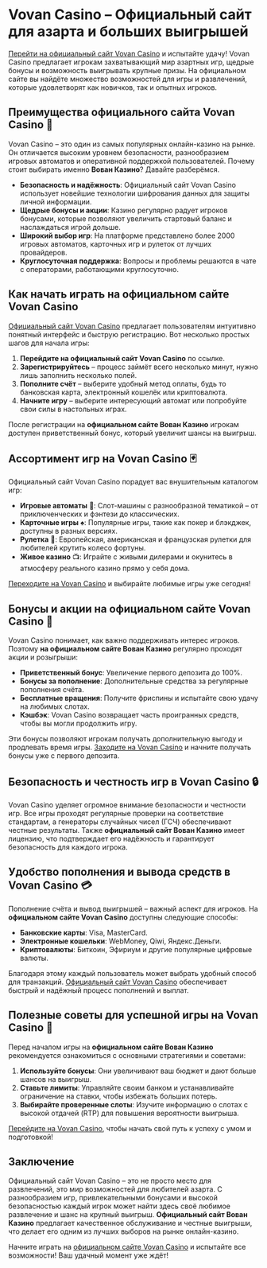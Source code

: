 # Vovan Casino – Официальный сайт для азарта и больших выигрышей

[Перейти на официальный сайт Vovan Casino](https://vovan.site/d098ab058) и испытайте удачу! Vovan Casino предлагает игрокам захватывающий мир азартных игр, щедрые бонусы и возможность выигрывать крупные призы. На официальном сайте вы найдёте множество возможностей для игры и развлечений, которые удовлетворят как новичков, так и опытных игроков. 

## Преимущества официального сайта Vovan Casino 🎰

Vovan Casino – это один из самых популярных онлайн-казино на рынке. Он отличается высоким уровнем безопасности, разнообразием игровых автоматов и оперативной поддержкой пользователей. Почему стоит выбирать именно **Вован Казино**? Давайте разберёмся.

- **Безопасность и надёжность**: Официальный сайт Vovan Casino использует новейшие технологии шифрования данных для защиты личной информации.
- **Щедрые бонусы и акции**: Казино регулярно радует игроков бонусами, которые позволяют увеличить стартовый баланс и наслаждаться игрой дольше.
- **Широкий выбор игр**: На платформе представлено более 2000 игровых автоматов, карточных игр и рулеток от лучших провайдеров.
- **Круглосуточная поддержка**: Вопросы и проблемы решаются в чате с операторами, работающими круглосуточно.

## Как начать играть на официальном сайте Vovan Casino

[Официальный сайт Vovan Casino](https://vovan.site/d098ab058) предлагает пользователям интуитивно понятный интерфейс и быструю регистрацию. Вот несколько простых шагов для начала игры:

1. **Перейдите на официальный сайт Vovan Casino** по ссылке.
2. **Зарегистрируйтесь** – процесс займёт всего несколько минут, нужно лишь заполнить несколько полей.
3. **Пополните счёт** – выберите удобный метод оплаты, будь то банковская карта, электронный кошелёк или криптовалюта.
4. **Начните игру** – выберите интересующий автомат или попробуйте свои силы в настольных играх.

После регистрации на **официальном сайте Вован Казино** игрокам доступен приветственный бонус, который увеличит шансы на выигрыш. 

## Ассортимент игр на Vovan Casino 🃏

Официальный сайт Vovan Casino порадует вас внушительным каталогом игр:

- **Игровые автоматы** 🎰: Слот-машины с разнообразной тематикой – от приключенческих и фэнтези до классических.
- **Карточные игры** ♠️: Популярные игры, такие как покер и блэкджек, доступны в разных версиях.
- **Рулетка** 🎡: Европейская, американская и французская рулетки для любителей крутить колесо фортуны.
- **Живое казино** 📺: Играйте с живыми дилерами и окунитесь в атмосферу реального казино прямо у себя дома.

[Переходите на Vovan Casino](https://vovan.site/d098ab058) и выбирайте любимые игры уже сегодня!

## Бонусы и акции на официальном сайте Vovan Casino 💸

Vovan Casino понимает, как важно поддерживать интерес игроков. Поэтому **на официальном сайте Вован Казино** регулярно проходят акции и розыгрыши:

- **Приветственный бонус**: Увеличение первого депозита до 100%.
- **Бонусы за пополнение**: Дополнительные средства за регулярные пополнения счёта.
- **Бесплатные вращения**: Получите фриспины и испытайте свою удачу на любимых слотах.
- **Кэшбэк**: Vovan Casino возвращает часть проигранных средств, чтобы вы могли продолжить игру.

Эти бонусы позволяют игрокам получать дополнительную выгоду и продлевать время игры. [Заходите на Vovan Casino](https://vovan.site/d098ab058) и начните получать бонусы уже с первого депозита.

## Безопасность и честность игр в Vovan Casino 🔒

Vovan Casino уделяет огромное внимание безопасности и честности игр. Все игры проходят регулярные проверки на соответствие стандартам, а генераторы случайных чисел (ГСЧ) обеспечивают честные результаты. Также **официальный сайт Вован Казино** имеет лицензию, что подтверждает его надёжность и гарантирует безопасность для каждого игрока.

## Удобство пополнения и вывода средств в Vovan Casino 💳

Пополнение счёта и вывод выигрышей – важный аспект для игроков. На **официальном сайте Vovan Casino** доступны следующие способы:

- **Банковские карты**: Visa, MasterCard.
- **Электронные кошельки**: WebMoney, Qiwi, Яндекс.Деньги.
- **Криптовалюты**: Биткоин, Эфириум и другие популярные цифровые валюты.

Благодаря этому каждый пользователь может выбрать удобный способ для транзакций. [Официальный сайт Vovan Casino](https://vovan.site/d098ab058) обеспечивает быстрый и надёжный процесс пополнений и выплат.

## Полезные советы для успешной игры на Vovan Casino 🎲

Перед началом игры на **официальном сайте Вован Казино** рекомендуется ознакомиться с основными стратегиями и советами:

1. **Используйте бонусы**: Они увеличивают ваш бюджет и дают больше шансов на выигрыш.
2. **Ставьте лимиты**: Управляйте своим банком и устанавливайте ограничение на ставки, чтобы избежать больших потерь.
3. **Выбирайте проверенные слоты**: Изучите информацию о слотах с высокой отдачей (RTP) для повышения вероятности выигрыша.

[Перейдите на Vovan Casino](https://vovan.site/d098ab058), чтобы начать свой путь к успеху с умом и подготовкой!

## Заключение

Официальный сайт Vovan Casino – это не просто место для развлечений, это мир возможностей для любителей азарта. С разнообразием игр, привлекательными бонусами и высокой безопасностью каждый игрок может найти здесь своё любимое развлечение и шанс на крупный выигрыш. **Официальный сайт Вован Казино** предлагает качественное обслуживание и честные выигрыши, что делает его одним из лучших выборов на рынке онлайн-казино.

Начните играть на [официальном сайте Vovan Casino](https://vovan.site/d098ab058) и испытайте все возможности! Ваш удачный момент уже ждёт!
